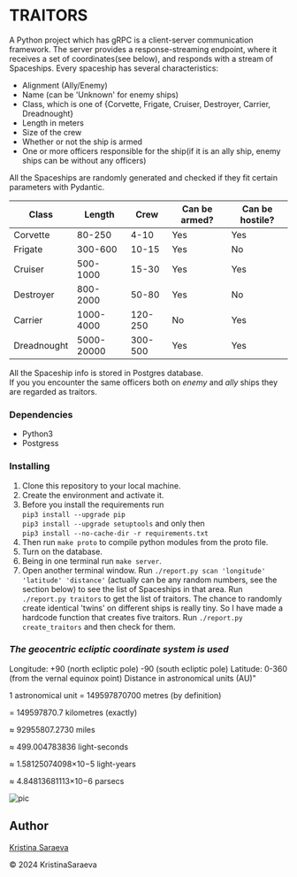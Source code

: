 # TRAITORS

A Python project which has gRPC is a client-server communication framework. The server provides a response-streaming
endpoint, where it receives a set of coordinates(see below), and responds with a stream of Spaceships.
Every spaceship has several characteristics:

- Alignment (Ally/Enemy)
- Name (can be 'Unknown' for enemy ships)
- Class, which is one of {Corvette, Frigate, Cruiser, Destroyer, Carrier, Dreadnought}
- Length in meters
- Size of the crew
- Whether or not the ship is armed
- One or more officers responsible for the ship(if it is an ally ship, enemy ships can be without any officers)  

All the Spaceships are randomly generated and checked if they fit certain parameters with Pydantic.

| Class       | Length     | Crew    | Can be armed? | Can be hostile? |
|-------------|------------|---------|---------------|-----------------|
| Corvette    | 80-250     | 4-10    | Yes           | Yes             |
| Frigate     | 300-600    | 10-15   | Yes           | No              |
| Cruiser     | 500-1000   | 15-30   | Yes           | Yes             |
| Destroyer   | 800-2000   | 50-80   | Yes           | No              |
| Carrier     | 1000-4000  | 120-250 | No            | Yes             |
| Dreadnought | 5000-20000 | 300-500 | Yes           | Yes             |

All the Spaceship info is stored in Postgres database.  
If you you encounter the same officers both on _enemy_ and _ally_ ships they are regarded as traitors.

### Dependencies

- Python3
- Postgress

### Installing

1. Clone this repository to your local machine.
2. Create the environment and activate it.
3. Before you install the requirements run  
 `pip3 install --upgrade pip`  
 `pip3 install --upgrade setuptools` and only then  
 `pip3 install --no-cache-dir -r requirements.txt`  
4. Then run `make proto` to compile python modules from the proto file.
5. Turn on the database.
6. Being in one terminal run `make server`.
7. Open another terminal window.
 Run `./report.py scan 'longitude' 'latitude' 'distance'` (actually can be any random numbers, see the section below) to see the list of Spaceships in that area.
 Run `./report.py traitors` to get the list of traitors.
 The chance to randomly create identical 'twins' on different ships is really tiny. So I have made a hardcode function that creates five traitors. Run `./report.py create_traitors` and then check for them.




### _The geocentric ecliptic coordinate system is used_

Longitude: +90 (north ecliptic pole) -90 (south ecliptic pole)
Latitude: 0-360 (from the vernal equinox point)
Distance in astronomical units (AU)"

1 astronomical unit 	= 149597870700 metres (by definition)

= 149597870.7 kilometres (exactly)

≈ 92955807.2730 miles

≈ 499.004783836 light-seconds

≈ 1.58125074098×10−5 light-years

≈ 4.84813681113×10−6 parsecs

![pic](../ex00/img/470px-Earths_orbit_and_ecliptic.png)

## Author

[Kristina Saraeva](https://github.com/KristinaSaraeva)

© 2024 KristinaSaraeva
